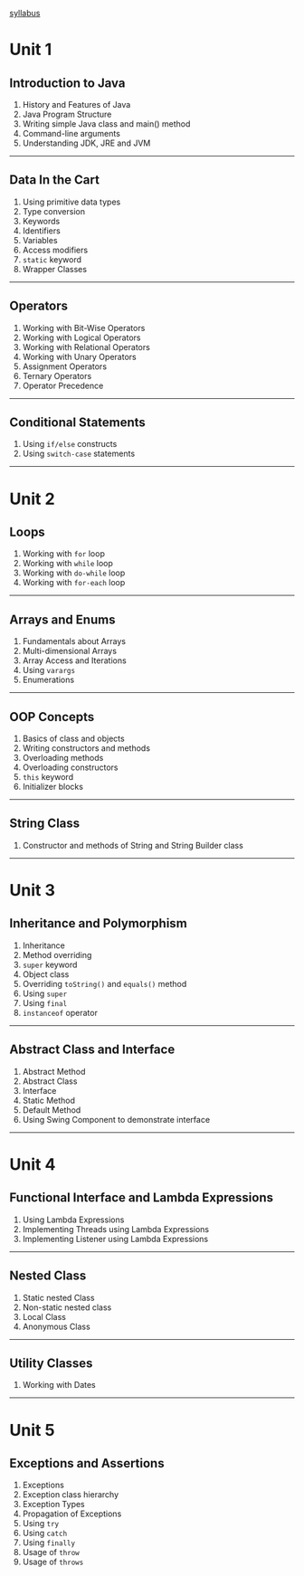 [syllabus](file:\\C:\Users\ayanr\OneDrive\Desktop\Java_syllabus.pdf)
# Unit 1
## Introduction to Java
1. History and Features of Java
2. Java Program Structure
3. Writing simple Java class and main() method
4. Command-line arguments
5. Understanding JDK, JRE and JVM
---
## Data In the Cart
1. Using primitive data types
2. Type conversion
3. Keywords
4. Identifiers
5. Variables
6. Access modifiers
7. `static` keyword
8. Wrapper Classes
---
## Operators
1. Working with Bit-Wise Operators
2. Working with Logical Operators
3. Working with Relational Operators
4. Working with Unary Operators
5. Assignment Operators
6. Ternary Operators
7. Operator Precedence
---
## Conditional Statements
1. Using `if/else` constructs
2. Using `switch-case` statements
---
# Unit 2
## Loops
1. Working with `for` loop
2. Working with `while` loop
3. Working with `do-while` loop
4. Working with `for-each` loop
---
## Arrays and Enums
1. Fundamentals about Arrays
2. Multi-dimensional Arrays
3. Array Access and Iterations
4. Using `varargs`
5. Enumerations
---
## OOP Concepts
1. Basics of class and objects
2. Writing constructors and methods
3. Overloading methods
4. Overloading constructors
5. `this` keyword
6. Initializer blocks
---
## String Class
1. Constructor and methods of String and String Builder class
---
# Unit 3
## Inheritance and Polymorphism
1. Inheritance
2. Method overriding
3. `super` keyword
4. Object class
5. Overriding `toString()` and `equals()` method
6. Using `super`
7. Using `final`
8. `instanceof` operator
---
## Abstract Class and Interface
1. Abstract Method
2. Abstract Class
3. Interface
4. Static Method
5. Default Method
6. Using Swing Component to demonstrate interface
---
# Unit 4
## Functional Interface and Lambda Expressions
1. Using Lambda Expressions
2. Implementing Threads using Lambda Expressions
3. Implementing Listener using Lambda Expressions
---
## Nested Class
1. Static nested Class
2. Non-static nested class
3. Local Class
4. Anonymous Class
---
## Utility Classes
1. Working with Dates
---
# Unit 5
## Exceptions and Assertions
1. Exceptions
2. Exception class hierarchy
3. Exception Types
4. Propagation of Exceptions
5. Using `try`
6. Using `catch`
7. Using `finally`
8. Usage of `throw`
9. Usage of `throws`